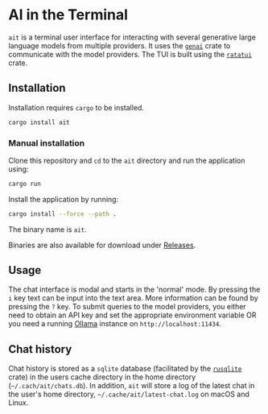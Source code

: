 # AI in the Terminal

`ait` is a terminal user interface for interacting with several
generative large language models from multiple providers.
It uses the [`genai`](https://github.com/jeremychone/rust-genai) crate to
communicate with the model providers.
The TUI is built using the [`ratatui`](https://ratatui.rs) crate.

## Installation

Installation requires `cargo` to be installed.

```bash
cargo install ait
```

### Manual installation

Clone this repository and `cd` to the `ait` directory and run the application using:

```bash
cargo run
```

Install the application by running:

```bash
cargo install --force --path .
```

The binary name is `ait`.

Binaries are also available for download under [Releases](https://github.com/wilswer/ait/releases).

## Usage

The chat interface is modal and starts in the 'normal' mode.
By pressing the `i` key text can be input into the text area.
More information can be found by pressing the `?` key.
To submit queries to the model providers, you either need to obtain an API key and
set the appropriate environment variable OR you need a running
[Ollama](https://ollama.com/) instance on `http://localhost:11434`.

## Chat history

Chat history is stored as a `sqlite` database (facilitated by the
[`rusqlite`](https://github.com/rusqlite/rusqlite) crate)
in the users cache directory in the home directory (`~/.cach/ait/chats.db`).
In addition, `ait` will store a log of the latest chat
in the user's home directory, `~/.cache/ait/latest-chat.log` on macOS and Linux.
